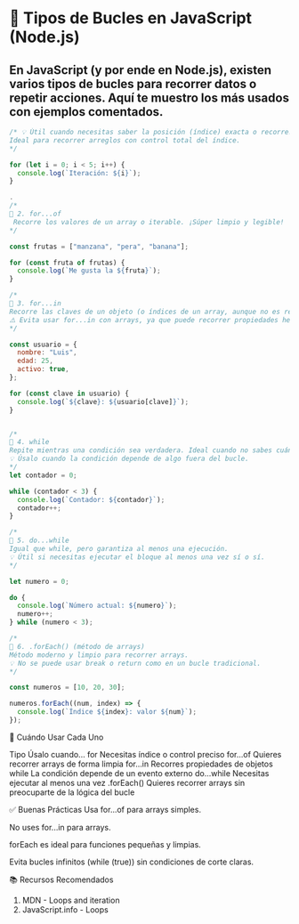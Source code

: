 # 🔁 Tipos de Bucles en JavaScript (Node.js)
En JavaScript (y por ende en Node.js), existen varios tipos de bucles para recorrer datos o repetir acciones. Aquí te muestro los más usados con ejemplos comentados.
---


```js
/* 💡 Útil cuando necesitas saber la posición (índice) exacta o recorrer un número específico de veces.
Ideal para recorrer arreglos con control total del índice.
*/

for (let i = 0; i < 5; i++) {
  console.log(`Iteración: ${i}`);
}

.
/*
🔹 2. for...of
 Recorre los valores de un array o iterable. ¡Súper limpio y legible!
*/

const frutas = ["manzana", "pera", "banana"];

for (const fruta of frutas) {
  console.log(`Me gusta la ${fruta}`);
}

/*
🔹 3. for...in
Recorre las claves de un objeto (o índices de un array, aunque no es recomendable para eso).
⚠️ Evita usar for...in con arrays, ya que puede recorrer propiedades heredadas.
*/

const usuario = {
  nombre: "Luis",
  edad: 25,
  activo: true,
};

for (const clave in usuario) {
  console.log(`${clave}: ${usuario[clave]}`);
}


/*
🔹 4. while
Repite mientras una condición sea verdadera. Ideal cuando no sabes cuántas veces ejecutarás algo.
💡 Úsalo cuando la condición depende de algo fuera del bucle.
*/
let contador = 0;

while (contador < 3) {
  console.log(`Contador: ${contador}`);
  contador++;
}

/*
🔹 5. do...while
Igual que while, pero garantiza al menos una ejecución.
💡 Útil si necesitas ejecutar el bloque al menos una vez sí o sí.
*/

let numero = 0;

do {
  console.log(`Número actual: ${numero}`);
  numero++;
} while (numero < 3);

/*
🔹 6. .forEach() (método de arrays)
Método moderno y limpio para recorrer arrays.
💡 No se puede usar break o return como en un bucle tradicional.
*/

const numeros = [10, 20, 30];

numeros.forEach((num, index) => {
  console.log(`Índice ${index}: valor ${num}`);
});

```

🧠 Cuándo Usar Cada Uno

Tipo	Úsalo cuando...
for	Necesitas índice o control preciso
for...of	Quieres recorrer arrays de forma limpia
for...in	Recorres propiedades de objetos
while	La condición depende de un evento externo
do...while	Necesitas ejecutar al menos una vez
.forEach()	Quieres recorrer arrays sin preocuparte de la lógica del bucle


✅ Buenas Prácticas
Usa for...of para arrays simples.

No uses for...in para arrays.

forEach es ideal para funciones pequeñas y limpias.

Evita bucles infinitos (while (true)) sin condiciones de corte claras.

📚 Recursos Recomendados
1. MDN - Loops and iteration
2. JavaScript.info - Loops













